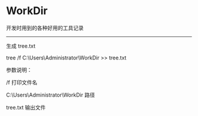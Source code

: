 # WorkDir
开发时用到的各种好用的工具记录

---

生成  tree.txt

tree /f  C:\Users\Administrator\WorkDir >> tree.txt

参数说明：

/f   打印文件名

C:\Users\Administrator\WorkDir   路径

tree.txt    输出文件
